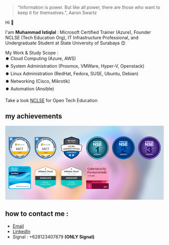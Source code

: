 > “Information is power. But like all power, there are those who want to keep it for themselves.”, Aaron Swartz

Hi 👋

I'am **Muhammad Istiqlal** : Microsoft Certified Trainer (Azure), Founder NCLSE (Tech Education Org), IT Infrastructure Professional, and Undergraduate Student at State University of Surabaya 😊

My Work & Study Scope : <br>
⏺️ Cloud Computing (Azure, AWS) <br>
⏺️ System Administration (Proxmox, VMWare, Hyper-V, Openstack) <br>
⏺️ Linux Administration (RedHat, Fedora, SUSE, Ubuntu, Debian) <br>
⏺️ Networking (Cisco, Mikrotik) <br>
⏺️ Automation (Ansible) <br>

Take a look [NCLSE](https://github.com/NCLSE) for Open Tech Education

## my achievements
![](https://github.com/iqlal/iqlal/blob/master/image/pencapaian.png)

## how to contact me :
- [Email](mailto:iqlal@nclse.org)
- [LinkedIn](https://linkedin.com/in/iqlal)
- Signal : +628123407879 **(ONLY Signal)**
